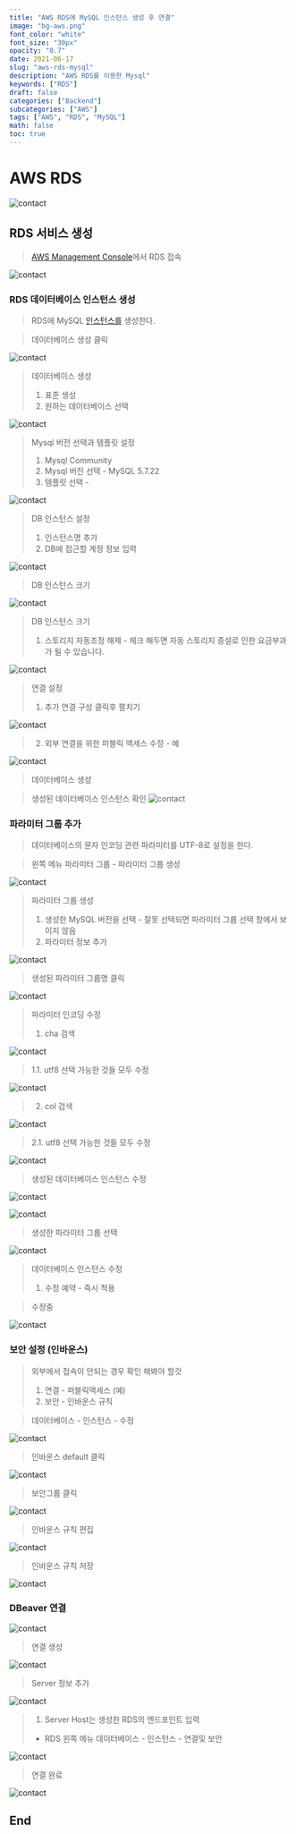 ```yaml
---
title: "AWS RDS에 MySQL 인스턴스 생성 후 연결"
image: "bg-aws.png"
font_color: "white"
font_size: "30px"
opacity: "0.7"
date: 2021-06-17
slug: "aws-rds-mysql"
description: "AWS RDS를 이용한 Mysql"
keywords: ["RDS"]
draft: false
categories: ["Backend"]
subcategories: ["AWS"]
tags: ["AWS", "RDS", "MySQL"]
math: false
toc: true
---
```


# AWS RDS
![contact](/images/develop/backend/database/aws-rds-mysql/000.png)

## RDS 서비스 생성

> <a href="https://aws.amazon.com/ko/console/">AWS Management Console</a>에서 RDS 접속

![contact](/images/develop/backend/database/aws-rds-mysql/001.png)


### RDS 데이터베이스 인스턴스 생성
> RDS에 MySQL <a href="https://ko.wikipedia.org/wiki/%EC%9D%B8%EC%8A%A4%ED%84%B4%EC%8A%A4_(%EC%BB%B4%ED%93%A8%ED%84%B0_%EA%B3%BC%ED%95%99)">인스턴스를</a> 생성한다.


> 데이터베이스 생성 클릭

![contact](/images/develop/backend/database/aws-rds-mysql/002.png)



> 데이터베이스 생성 
> 1. 표준 생성
> 2. 원하는 데이터베이스 선택

![contact](/images/develop/backend/database/aws-rds-mysql/003.png)

> Mysql 버전 선택과 템플릿 설정 
> 1. Mysql Community 
> 2. Mysql 버전 선택 - MySQL 5.7.22
> 3. 템플릿 선택 - 

![contact](/images/develop/backend/database/aws-rds-mysql/004.png)



> DB 인스턴스 설정
> 1. 인스턴스명 추가
> 2. DB에 접근할 계정 정보 입력

![contact](/images/develop/backend/database/aws-rds-mysql/006.png)



> DB 인스턴스 크기

![contact](/images/develop/backend/database/aws-rds-mysql/007.png)




> DB 인스턴스 크기
> 1. 스토리지 자동조정 해제 - 체크 해두면 자동 스토리지 증설로 인한 요금부과가 될 수 있습니다.

![contact](/images/develop/backend/database/aws-rds-mysql/008.png)




> 연결 설정
> 1. 추가 연결 구성 클릭후 펼치기

![contact](/images/develop/backend/database/aws-rds-mysql/008-1.png)


> 2. 외부 연결을 위한 퍼블릭 액세스 수정 - 예

![contact](/images/develop/backend/database/aws-rds-mysql/008-2.png)


> 데이터베이스 생성

> 생성된 데이터베이스 인스턴스 확인
![contact](/images/develop/backend/database/aws-rds-mysql/008-3.png)


### 파라미터 그룹 추가
> 데이터베이스의 문자 인코딩 관련 파라미터를 UTF-8로 설정을 한다.


> 왼쪽 메뉴 파라미터 그룹 - 파라미터 그룹 생성

![contact](/images/develop/backend/database/aws-rds-mysql/009.png)



> 파라미터 그룹 생성 
> 1. 생성한 MySQL 버전을 선택 - 잘못 선택되면 파라미터 그룹 선택 창에서 보이지 않음
> 2. 파라미터 정보 추가

![contact](/images/develop/backend/database/aws-rds-mysql/019.png)



> 생성된 파라미터 그룹명 클릭 

![contact](/images/develop/backend/database/aws-rds-mysql/020.png)



> 파라미터 인코딩 수정
> 1. cha 검색

![contact](/images/develop/backend/database/aws-rds-mysql/021.png)




> 1.1. utf8 선택 가능한 것들 모두 수정

![contact](/images/develop/backend/database/aws-rds-mysql/022.png)




> 2. col 검색

![contact](/images/develop/backend/database/aws-rds-mysql/023.png)



> 2.1. utf8 선택 가능한 것들 모두 수정

![contact](/images/develop/backend/database/aws-rds-mysql/024.png)


> 생성된 데이터베이스 인스턴스 수정

![contact](/images/develop/backend/database/aws-rds-mysql/024-1.png)

![contact](/images/develop/backend/database/aws-rds-mysql/024-2.png)



> 생성한 파라미터 그룹 선택

![contact](/images/develop/backend/database/aws-rds-mysql/025.png)

> 데이터베이스 인스턴스 수정
> 1. 수정 예약 - 즉시 적용


> 수정중

![contact](/images/develop/backend/database/aws-rds-mysql/027.png)




### 보안 설정 (인바운스)
> 외부에서 접속이 안되는 경우 확인 해봐야 할것 
> 1. 연결 - 퍼블릭액세스 (예)
> 2. 보안 - 인바운스 규칙

> 데이터베이스 - 인스턴스 - 수정

![contact](/images/develop/backend/database/aws-rds-mysql/024-2.png)



> 인바운스 default 클릭

![contact](/images/develop/backend/database/aws-rds-mysql/037.png)




> 보안그룹 클릭

![contact](/images/develop/backend/database/aws-rds-mysql/038.png)



> 인바운스 규칙 편집 

![contact](/images/develop/backend/database/aws-rds-mysql/039.png)



> 인바운스 규칙 저장 

![contact](/images/develop/backend/database/aws-rds-mysql/041.png)



### DBeaver 연결

![contact](/images/develop/backend/database/aws-rds-mysql/029.png)



> 연결 생성 

![contact](/images/develop/backend/database/aws-rds-mysql/030.png)



> Server 정보 추가  

![contact](/images/develop/backend/database/aws-rds-mysql/031.png)



> 1. Server Host는 생성한 RDS의 엔드포인트 입력
> - RDS 왼쪽 메뉴 데이터베이스 - 인스턴스 - 연결및 보안

![contact](/images/develop/backend/database/aws-rds-mysql/032.png)



> 연결 완료

![contact](/images/develop/backend/database/aws-rds-mysql/042.png)

## End 
 
 
